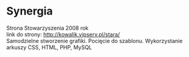 # Synergia
Strona Stowarzyszenia  2008 rok<bR>
link do strony: http://kowalik.vipserv.pl/stara/<br>
Samodzielne stworzenie grafiki. Pocięcie do szablonu.
Wykorzystanie arkuszy CSS, HTML, PHP, MySQL
